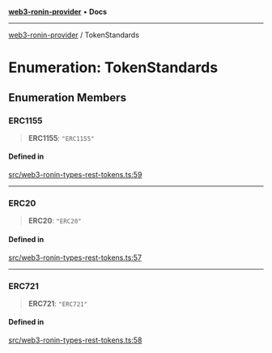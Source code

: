 [**web3-ronin-provider**](../README.md) • **Docs**

***

[web3-ronin-provider](../globals.md) / TokenStandards

# Enumeration: TokenStandards

## Enumeration Members

### ERC1155

> **ERC1155**: `"ERC1155"`

#### Defined in

[src/web3-ronin-types-rest-tokens.ts:59](https://github.com/chuacw/web3-ronin-provider/blob/8f8ec8edfaa82f0741161cc9ab238177f2999ade/src/web3-ronin-types-rest-tokens.ts#L59)

***

### ERC20

> **ERC20**: `"ERC20"`

#### Defined in

[src/web3-ronin-types-rest-tokens.ts:57](https://github.com/chuacw/web3-ronin-provider/blob/8f8ec8edfaa82f0741161cc9ab238177f2999ade/src/web3-ronin-types-rest-tokens.ts#L57)

***

### ERC721

> **ERC721**: `"ERC721"`

#### Defined in

[src/web3-ronin-types-rest-tokens.ts:58](https://github.com/chuacw/web3-ronin-provider/blob/8f8ec8edfaa82f0741161cc9ab238177f2999ade/src/web3-ronin-types-rest-tokens.ts#L58)
